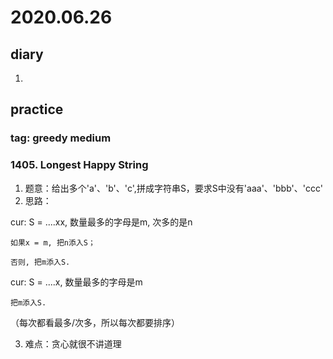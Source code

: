 # 2020.06.26
## diary
1. 
## practice
### tag: greedy medium
### 1405. Longest Happy String
1. 题意：给出多个'a'、'b'、'c',拼成字符串S，要求S中没有'aaa'、'bbb'、'ccc'
2. 思路：

cur: S = ....xx, 数量最多的字母是m, 次多的是n
    
    如果x = m, 把n添入S；
    
    否则, 把m添入S.
    
cur: S = ....x, 数量最多的字母是m
    
    把m添入S.
    
（每次都看最多/次多，所以每次都要排序）

3. 难点：贪心就很不讲道理
